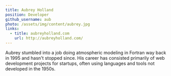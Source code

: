 ```yaml
---
title: Aubrey Holland
position: Developer
github_username: aub
photo: /assets/img/content/aubrey.jpg
links:
  - title: aubreyholland.com
    url: http://aubreyholland.com/
---
```


Aubrey stumbled into a job doing atmospheric modeling in Fortran way back in 1995 and hasn't stopped since. His career has consisted primarily of web development projects for startups, often using languages and tools not developed in the 1950s.
